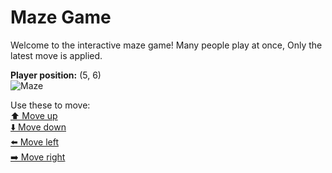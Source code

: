 # Maze Game  
Welcome to the interactive maze game! Many people play at once, Only the latest move is applied.

**Player position:** (5, 6)  
![Maze](https://github-maze-game.vercel.app/images/pos_5_6.png?t=1760637358291)

Use these to move:  
[⬆️ Move up](https://github-maze-game.vercel.app/move/5_6_w)  
[⬇️ Move down](https://github-maze-game.vercel.app/move/5_6_s)  
[⬅️ Move left](https://github-maze-game.vercel.app/move/5_6_a)  
[➡️ Move right](https://github-maze-game.vercel.app/move/5_6_d)
